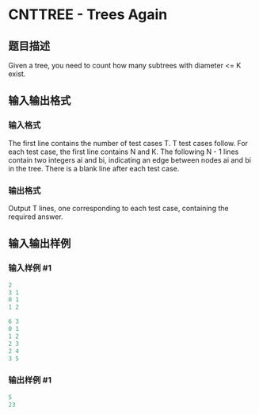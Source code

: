 # CNTTREE - Trees Again

## 题目描述

 Given a tree, you need to count how many subtrees with diameter <= K exist.

## 输入输出格式

### 输入格式

 The first line contains the number of test cases T. T test cases follow. For each test case, the first line contains N and K. The following N - 1 lines contain two integers ai and bi, indicating an edge between nodes ai and bi in the tree. There is a blank line after each test case.

### 输出格式

 Output T lines, one corresponding to each test case, containing the required answer.

## 输入输出样例

### 输入样例 #1

```cpp
2
3 1
0 1
1 2

6 3
0 1
1 2
2 3
2 4
3 5
```


### 输出样例 #1

```cpp
5
23
```


